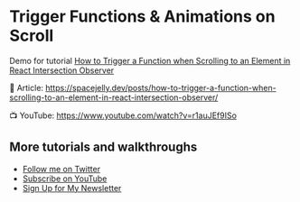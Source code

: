 # Trigger Functions & Animations on Scroll

Demo for tutorial [How to Trigger a Function when Scrolling to an Element in React Intersection Observer](https://spacejelly.dev/posts/how-to-trigger-a-function-when-scrolling-to-an-element-in-react-intersection-observer/)

📝 Article: https://spacejelly.dev/posts/how-to-trigger-a-function-when-scrolling-to-an-element-in-react-intersection-observer/

📺 YouTube: https://www.youtube.com/watch?v=r1auJEf9ISo

## More tutorials and walkthroughs
* [Follow me on Twitter](https://twitter.com/colbyfayock)
* [Subscribe on YouTube](https://www.youtube.com/colbyfayock)
* [Sign Up for My Newsletter](https://colbyfayock.com/newsletter)
